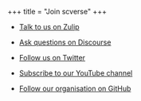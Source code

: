 +++
title = "Join scverse"
+++

* [Talk to us on Zulip](https://scverse.zulipchat.com/)

* [Ask questions on Discourse](https://discourse.scverse.org/)

* [Follow us on Twitter](https://twitter.com/scanpy_org)

* [Subscribe to our YouTube channel](https://www.youtube.com/channel/UCpsvsIAW3R5OdftJKKuLNMA)

* [Follow our organisation on GitHub](https://github.com/scverse)
